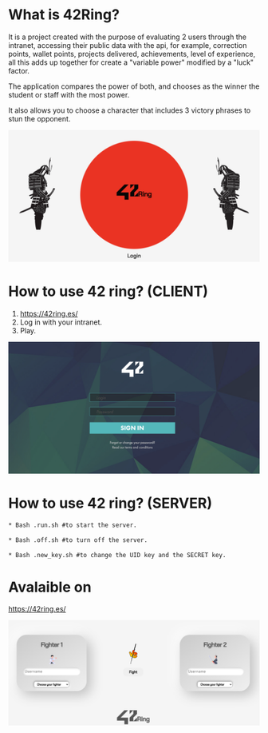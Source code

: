 # What is 42Ring?

It is a project created with the purpose of evaluating 2 users through the intranet, accessing their public data with the api, for example, correction points, wallet points, projects delivered, achievements, level of experience, all this adds up together for create a "variable power" modified by a "luck" factor.

The application compares the power of both, and chooses as the winner the student or staff with the most power.

It also allows you to choose a character that includes 3 victory phrases to stun the opponent.

<img src="https://github.com/abello-r/abello-r.github.io/blob/master/public/src/front.png">

# How to use 42 ring? (CLIENT)

1. https://42ring.es/
2. Log in with your intranet.
3. Play.

<img src="https://github.com/abello-r/abello-r.github.io/blob/master/public/src/login.png">

# How to use 42 ring? (SERVER)

```
* Bash .run.sh #to start the server.
```

```
* Bash .off.sh #to turn off the server.
```

```
* Bash .new_key.sh #to change the UID key and the SECRET key.
```

# Avalaible on

https://42ring.es/


<img src="https://github.com/abello-r/abello-r.github.io/blob/master/public/src/42ring_front.png">
